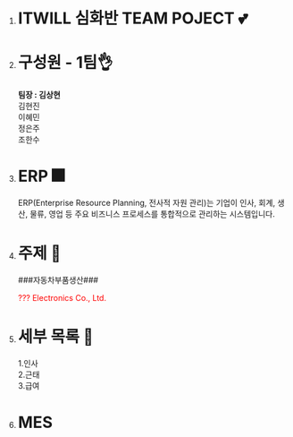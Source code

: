1. # ITWILL 심화반 TEAM POJECT 💕

1. # 구성원 - 1팀👌
    __팀장 : 김상현__   
    김현진   
    이혜민   
    정은주   
    조한수   

1. # ERP 🎆
    ERP(Enterprise Resource Planning, 전사적 자원 관리)는 기업이 인사, 회계, 생산, 물류, 영업 등 주요 비즈니스 프로세스를 통합적으로 관리하는 시스템입니다.   

1. # 주제 🚓
    ###자동차부품생산###   

    <span style='color:red'>??? Electronics Co., Ltd.</span>
    
1. # 세부 목록 🎉
    1.인사    
    2.근태   
    3.급여   

1. # MES
